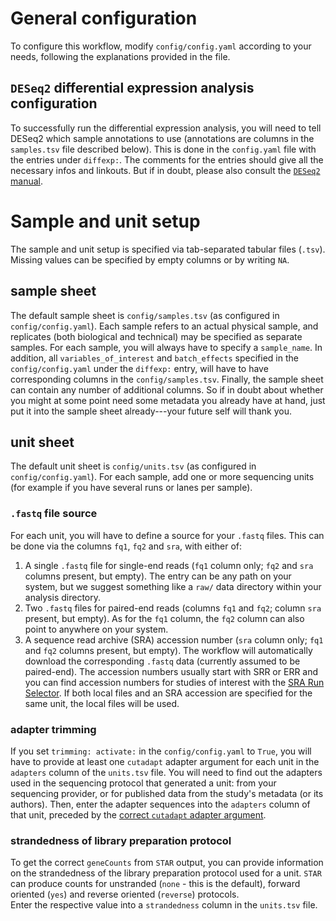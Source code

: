 # General configuration

To configure this workflow, modify `config/config.yaml` according to your needs, following the explanations provided in the file.

## `DESeq2` differential expression analysis configuration

To successfully run the differential expression analysis, you will need to tell DESeq2 which sample annotations to use (annotations are columns in the `samples.tsv` file described below).
This is done in the `config.yaml` file with the entries under `diffexp:`.
The comments for the entries should give all the necessary infos and linkouts.
But if in doubt, please also consult the [`DESeq2` manual](https://www.bioconductor.org/packages/devel/bioc/vignettes/DESeq2/inst/doc/DESeq2.html).

# Sample and unit setup

The sample and unit setup is specified via tab-separated tabular files (`.tsv`).
Missing values can be specified by empty columns or by writing `NA`.

## sample sheet

The default sample sheet is `config/samples.tsv` (as configured in `config/config.yaml`).
Each sample refers to an actual physical sample, and replicates (both biological and technical) may be specified as separate samples.
For each sample, you will always have to specify a `sample_name`.
In addition, all `variables_of_interest` and `batch_effects` specified in the `config/config.yaml` under the `diffexp:` entry, will have to have corresponding columns in the `config/samples.tsv`.
Finally, the sample sheet can contain any number of additional columns.
So if in doubt about whether you might at some point need some metadata you already have at hand, just put it into the sample sheet already---your future self will thank you.

## unit sheet

The default unit sheet is `config/units.tsv` (as configured in `config/config.yaml`).
For each sample, add one or more sequencing units (for example if you have several runs or lanes per sample).

### `.fastq` file source

For each unit, you will have to define a source for your `.fastq` files.
This can be done via the columns `fq1`, `fq2` and `sra`, with either of:
1. A single `.fastq` file for single-end reads (`fq1` column only; `fq2` and `sra` columns present, but empty).
  The entry can be any path on your system, but we suggest something like a `raw/` data directory within your analysis directory.
2. Two `.fastq` files for paired-end reads (columns `fq1` and `fq2`; column `sra` present, but empty).
  As for the `fq1` column, the `fq2` column can also point to anywhere on your system.
3. A sequence read archive (SRA) accession number (`sra` column only; `fq1` and `fq2` columns present, but empty).
  The workflow will automatically download the corresponding `.fastq` data (currently assumed to be paired-end).
  The accession numbers usually start with SRR or ERR and you can find accession numbers for studies of interest with the [SRA Run Selector](https://trace.ncbi.nlm.nih.gov/Traces/study/).
If both local files and an SRA accession are specified for the same unit, the local files will be used.

### adapter trimming

If you set `trimming: activate:` in the `config/config.yaml` to `True`, you will have to provide at least one `cutadapt` adapter argument for each unit in the `adapters` column of the `units.tsv` file.
You will need to find out the adapters used in the sequencing protocol that generated a unit: from your sequencing provider, or for published data from the study's metadata (or its authors).
Then, enter the adapter sequences into the `adapters` column of that unit, preceded by the [correct `cutadapt` adapter argument](https://cutadapt.readthedocs.io/en/stable/guide.html#adapter-types).

### strandedness of library preparation protocol

To get the correct `geneCounts` from `STAR` output, you can provide information on the strandedness of the library preparation protocol used for a unit.
`STAR` can produce counts for unstranded (`none` - this is the default), forward oriented (`yes`) and reverse oriented (`reverse`) protocols.  
Enter the respective value into a `strandedness` column in the `units.tsv` file.
